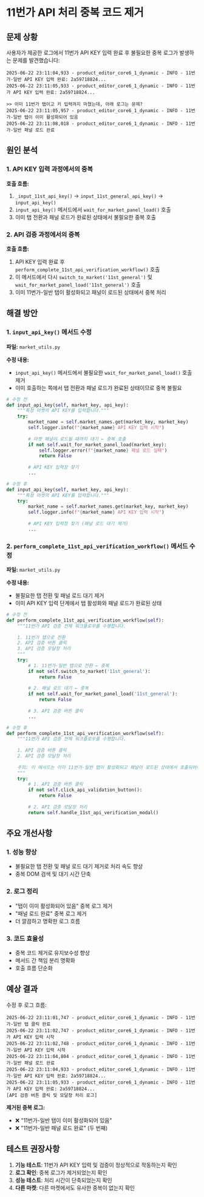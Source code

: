 # 11번가 API 처리 중복 코드 제거

## 문제 상황

사용자가 제공한 로그에서 11번가 API KEY 입력 완료 후 불필요한 중복 로그가 발생하는 문제를 발견했습니다:

```
2025-06-22 23:11:04,933 - product_editor_core6_1_dynamic - INFO - 11번가-일반 API KEY 입력 완료: 2a59718824...
2025-06-22 23:11:05,933 - product_editor_core6_1_dynamic - INFO - 11번가 API KEY 입력 완료: 2a59718824...

>> 이미 11번가 탭이고 키 입력까지 마쳤는데, 아래 로그는 문제?
2025-06-22 23:11:05,957 - product_editor_core6_1_dynamic - INFO - 11번가-일반 탭이 이미 활성화되어 있음
2025-06-22 23:11:08,018 - product_editor_core6_1_dynamic - INFO - 11번가-일반 패널 로드 완료
```

## 원인 분석

### 1. API KEY 입력 과정에서의 중복

**호출 흐름:**
1. `_input_11st_api_key()` → `input_11st_general_api_key()` → `input_api_key()`
2. `input_api_key()` 메서드에서 `wait_for_market_panel_load()` 호출
3. 이미 탭 전환과 패널 로드가 완료된 상태에서 불필요한 중복 호출

### 2. API 검증 과정에서의 중복

**호출 흐름:**
1. API KEY 입력 완료 후 `perform_complete_11st_api_verification_workflow()` 호출
2. 이 메서드에서 다시 `switch_to_market('11st_general')` 및 `wait_for_market_panel_load('11st_general')` 호출
3. 이미 11번가-일반 탭이 활성화되고 패널이 로드된 상태에서 중복 처리

## 해결 방안

### 1. `input_api_key()` 메서드 수정

**파일:** `market_utils.py`

**수정 내용:**
- `input_api_key()` 메서드에서 불필요한 `wait_for_market_panel_load()` 호출 제거
- 이미 호출하는 쪽에서 탭 전환과 패널 로드가 완료된 상태이므로 중복 불필요

```python
# 수정 전
def input_api_key(self, market_key, api_key):
    """특정 마켓의 API KEY를 입력합니다."""
    try:
        market_name = self.market_names.get(market_key, market_key)
        self.logger.info(f"{market_name} API KEY 입력 시작")
        
        # 마켓 패널이 로드될 때까지 대기 ← 중복 호출
        if not self.wait_for_market_panel_load(market_key):
            self.logger.error(f"{market_name} 패널 로드 실패")
            return False
        
        # API KEY 입력창 찾기
        ...

# 수정 후
def input_api_key(self, market_key, api_key):
    """특정 마켓의 API KEY를 입력합니다."""
    try:
        market_name = self.market_names.get(market_key, market_key)
        self.logger.info(f"{market_name} API KEY 입력 시작")
        
        # API KEY 입력창 찾기 (패널 로드 대기 제거)
        ...
```

### 2. `perform_complete_11st_api_verification_workflow()` 메서드 수정

**파일:** `market_utils.py`

**수정 내용:**
- 불필요한 탭 전환 및 패널 로드 대기 제거
- 이미 API KEY 입력 단계에서 탭 활성화와 패널 로드가 완료된 상태

```python
# 수정 전
def perform_complete_11st_api_verification_workflow(self):
    """11번가 API 검증 전체 워크플로우를 수행합니다.
    
    1. 11번가 탭으로 전환
    2. API 검증 버튼 클릭
    3. API 검증 모달창 처리
    """
    try:
        # 1. 11번가-일반 탭으로 전환 ← 중복
        if not self.switch_to_market('11st_general'):
            return False
        
        # 2. 패널 로드 대기 ← 중복
        if not self.wait_for_market_panel_load('11st_general'):
            return False
        
        # 3. API 검증 버튼 클릭
        ...

# 수정 후
def perform_complete_11st_api_verification_workflow(self):
    """11번가 API 검증 전체 워크플로우를 수행합니다.
    
    1. API 검증 버튼 클릭
    2. API 검증 모달창 처리
    
    주의: 이 메서드는 이미 11번가-일반 탭이 활성화되고 패널이 로드된 상태에서 호출되어야 합니다.
    """
    try:
        # 1. API 검증 버튼 클릭
        if not self.click_api_validation_button():
            return False
        
        # 2. API 검증 모달창 처리
        return self.handle_11st_api_verification_modal()
```

## 주요 개선사항

### 1. 성능 향상
- 불필요한 탭 전환 및 패널 로드 대기 제거로 처리 속도 향상
- 중복 DOM 검색 및 대기 시간 단축

### 2. 로그 정리
- "탭이 이미 활성화되어 있음" 중복 로그 제거
- "패널 로드 완료" 중복 로그 제거
- 더 깔끔하고 명확한 로그 흐름

### 3. 코드 효율성
- 중복 코드 제거로 유지보수성 향상
- 메서드 간 책임 분리 명확화
- 호출 흐름 단순화

## 예상 결과

수정 후 로그 흐름:
```
2025-06-22 23:11:01,747 - product_editor_core6_1_dynamic - INFO - 11번가-일반 탭 클릭 완료
2025-06-22 23:11:02,747 - product_editor_core6_1_dynamic - INFO - 11번가 API KEY 입력 시작
2025-06-22 23:11:02,748 - product_editor_core6_1_dynamic - INFO - 11번가-일반 API KEY 입력 시작
2025-06-22 23:11:04,804 - product_editor_core6_1_dynamic - INFO - 11번가-일반 패널 로드 완료
2025-06-22 23:11:04,933 - product_editor_core6_1_dynamic - INFO - 11번가-일반 API KEY 입력 완료: 2a59718824...
2025-06-22 23:11:05,933 - product_editor_core6_1_dynamic - INFO - 11번가 API KEY 입력 완료: 2a59718824...
[API 검증 버튼 클릭 및 모달창 처리 로그]
```

**제거된 중복 로그:**
- ❌ "11번가-일반 탭이 이미 활성화되어 있음"
- ❌ "11번가-일반 패널 로드 완료" (두 번째)

## 테스트 권장사항

1. **기능 테스트**: 11번가 API KEY 입력 및 검증이 정상적으로 작동하는지 확인
2. **로그 확인**: 중복 로그가 제거되었는지 확인
3. **성능 테스트**: 처리 시간이 단축되었는지 확인
4. **다른 마켓**: 다른 마켓에서도 유사한 중복이 없는지 확인